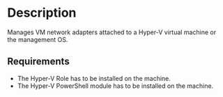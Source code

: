# Description

Manages VM network adapters attached to a Hyper-V virtual machine or the
management OS.

## Requirements

* The Hyper-V Role has to be installed on the machine.
* The Hyper-V PowerShell module has to be installed on the machine.
